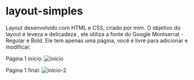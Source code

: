 # layout-simples

Layout desenvolvido com HTML e CSS, criado por mim. O objetivo do layout é leveza e delicadeza , ele utiliza a fonte do Google Montserrat - Regular e Bold.
Ele tem apenas uma página, você é livre para adicionar e modificar.

Página 1 início:
![inicio](https://user-images.githubusercontent.com/68789655/127937049-ffd89fdf-9909-4469-8264-dc6972dc99b7.PNG)

Página 1 final:
![inicio-2](https://user-images.githubusercontent.com/68789655/127937393-cedda5d3-1ed5-43f9-9d96-c7eeda8a0355.PNG)
